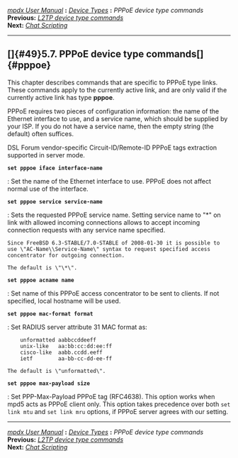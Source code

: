[*mpdx User Manual*](README.md) **:** [*Device Types*](mpd42.md)
**:** *PPPoE device type commands*\
**Previous:** [*L2TP device type commands*](mpd48.md)\
**Next:** [*Chat Scripting*](mpd50.md)

------------------------------------------------------------------------

## []{#49}5.7. PPPoE device type commands[]{#pppoe}

This chapter describes commands that are specific to PPPoE type links.
These commands apply to the currently active link, and are only valid if
the currently active link has type **pppoe**.

PPPoE requires two pieces of configuration information: the name of the
Ethernet interface to use, and a service name, which should be supplied
by your ISP. If you do not have a service name, then the empty string
(the default) often suffices.

DSL Forum vendor-specific Circuit-ID/Remote-ID PPPoE tags extraction
supported in server mode.

**`set pppoe iface interface-name`**

:   Set the name of the Ethernet interface to use. PPPoE does not affect
    normal use of the interface.

**`set pppoe service service-name`**

:   Sets the requested PPPoE service name. Setting service name to
    \"\*\" on link with allowed incoming connections allows to accept
    incoming connection requests with any service name specified.

    Since FreeBSD 6.3-STABLE/7.0-STABLE of 2008-01-30 it is possible to
    use \"AC-Name\\Service-Name\" syntax to request specified access
    concentrator for outgoing connection.

    The default is \"\*\".

**`set pppoe acname name`**

:   Set name of this PPPoE access concentrator to be sent to clients. If
    not specified, local hostname will be used.

**`set pppoe mac-format format`**

:   Set RADIUS server attribute 31 MAC format as:

        unformatted aabbccddeeff
        unix-like   aa:bb:cc:dd:ee:ff
        cisco-like  aabb.ccdd.eeff
        ietf        aa-bb-cc-dd-ee-ff

    The default is \"unformatted\".

**`set pppoe max-payload size`**

:   Set PPP-Max-Payload PPPoE tag (RFC4638). This option works when mpd5
    acts as PPPoE client only. This option takes precedence over both
    `set link mtu` and `set link mru` options, if PPPoE server agrees
    with our setting.

------------------------------------------------------------------------

[*mpdx User Manual*](README.md) **:** [*Device Types*](mpd42.md)
**:** *PPPoE device type commands*\
**Previous:** [*L2TP device type commands*](mpd48.md)\
**Next:** [*Chat Scripting*](mpd50.md)
